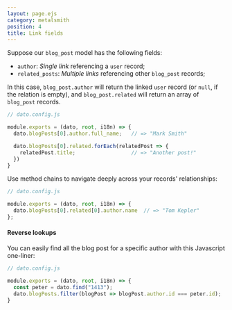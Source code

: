 ```yaml
---
layout: page.ejs
category: metalsmith
position: 4
title: Link fields
---
```


Suppose our `blog_post` model has the following fields:

* `author`: *Single link* referencing a `user` record;
* `related_posts`: *Multiple links* referencing other `blog_post` records;

In this case, `blog_post.author` will return the linked `user` record (or `null`, if the relation is empty), and `blog_post.related` will return an array of `blog_post` records.

```javascript
// dato.config.js

module.exports = (dato, root, i18n) => {
  dato.blogPosts[0].author.full_name;   // => "Mark Smith"

  dato.blogPosts[0].related.forEach(relatedPost => {
    relatedPost.title;                  // => "Another post!"
  })
}
```

Use method chains to navigate deeply across your records' relationships:

```javascript
// dato.config.js

module.exports = (dato, root, i18n) => {
  dato.blogPosts[0].related[0].author.name  // => "Tom Kepler"
};
```

#### Reverse lookups

You can easily find all the blog post for a specific author with this Javascript one-liner:

```javascript
// dato.config.js

module.exports = (dato, root, i18n) => {
  const peter = dato.find("1413");
  dato.blogPosts.filter(blogPost => blogPost.author.id === peter.id);
}
```
